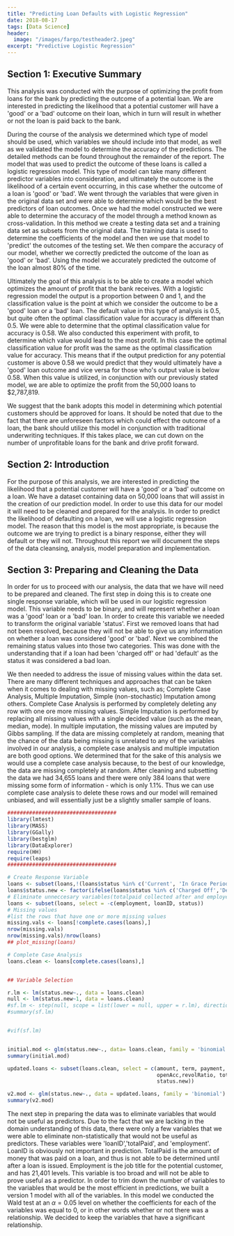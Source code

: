 ```yaml
---
title: "Predicting Loan Defaults with Logistic Regression"
date: 2018-08-17
tags: [Data Science]
header:
  image: "/images/fargo/testheader2.jpeg"
excerpt: "Predictive Logistic Regression"
---
```

## Section 1: Executive Summary
This analysis was conducted with the purpose of optimizing the profit from loans for the bank by predicting the outcome of a potential loan. We are interested in predicting the likelihood that a potential customer will have a 'good' or a 'bad' outcome on their loan, which in turn will result in whether or not the loan is paid back to the bank.

During the course of the analysis we determined which type of model should be used, which variables we should include into that model, as well as we validated the model to determine the accuracy of the predictions. The detailed methods can be found throughout the remainder of the report. The model that was used to predict the outcome of these loans is called a logistic regression model. This type of model can take many different predictor variables into consideration, and ultimately the outcome is the likelihood of a certain event occurring, in this case whether the outcome of a loan is 'good' or 'bad'. We went through the variables that were given in the original data set and were able to determine which would be the best predictors of loan outcomes. Once we had the model constructed we were able to determine the accuracy of the model through a method known as cross-validation. In this method we create a testing data set and a training data set as subsets from the original data. The training data is used to determine the coefficients of the model and then we use that model to 'predict' the outcomes of the testing set. We then compare the accuracy of our model, whether we correctly predicted the outcome of the loan as 'good' or 'bad'. Using the model we accurately predicted the outcome of the loan almost 80% of the time.

Ultimately the goal of this analysis is to be able to create a model which optimizes the amount of profit that the bank receives. With a logistic regression model the output is a proportion between 0 and 1, and the classification value is the point at which we consider the outcome to be a 'good' loan or a 'bad' loan. The default value in this type of analysis is 0.5, but quite often the optimal classification value for accuracy is different than 0.5. We were able to determine that the optimal classification value for accuracy is 0.58. We also conducted this experiment with profit, to determine which value would lead to the most profit. In this case the optimal classification value for profit was the same as the optimal classification value for accuracy. This means that if the output prediction for any potential customer is above 0.58 we would predict that they would ultimately have a 'good' loan outcome and vice versa for those who's output value is below 0.58.  When this value is utilized, in conjunction with our previously stated model, we are able to optimize the profit from the 50,000 loans to $2,787,819.

We suggest that the bank adopts this model in determining which potential customers should be approved for loans. It should be noted that due to the fact that there are unforeseen factors which could effect the outcome of a loan, the bank should utilize this model in conjunction with traditional underwriting techniques. If this takes place, we can cut down on the number of unprofitable loans for the bank and drive profit forward.


## Section 2: Introduction
For the purpose of this analysis, we are interested in predicting the likelihood that a potential customer will have a 'good' or a 'bad' outcome on a loan. We have a dataset containing data on 50,000 loans that will assist in the creation of our prediction model. In order to use this data for our model it will need to be cleaned and prepared for the analysis. In order to predict the likelihood of defaulting on a loan, we will use a logistic regression model. The reason that this model is the most appropriate, is because the outcome we are trying to predict is a binary response, either they will default or they will not. Throughout this report we will document the steps of the data cleansing, analysis, model preparation and implementation.

## Section 3: Preparing and Cleaning the Data
In order for us to proceed with our analysis, the data that we have will need to be prepared and cleaned. The first step in doing this is to create one single response variable, which will be used in our logistic regression model. This variable needs to be binary, and will represent whether a loan was a 'good' loan or a 'bad' loan. In order to create this variable we needed to transform the original variable 'status'. First we removed loans that had not been resolved, because they will not be able to give us any information on whether a loan was considered 'good' or 'bad'. Next we combined the remaining status values into those two categories. This was done with the understanding that if a loan had been 'charged off' or had 'default' as the status it was considered a bad loan.

We then needed to address the issue of missing values within the data set. There are many different techniques and approaches that can be taken when it comes to dealing with missing values, such as; Complete Case Analysis, Multiple Imputation, Simple (non-stochastic) Imputation among others. Complete Case Analysis is performed by completely deleting any row with one ore more missing values. Simple Imputation is performed by replacing all missing values with a single decided value (such as the mean, median, mode). In multiple imputation, the missing values are imputed by Gibbs sampling. If the data are missing completely at random, meaning that the chance of the data being missing is unrelated to any of the variables involved in our analysis, a complete case analysis and multiple imputation are both good options. We determined that for the sake of this analysis we would use a complete case analysis because, to the best of our knowledge, the data are missing completely at random. After cleaning and subsetting the data we had 34,655 loans and there were only 384 loans that were missing some form of information - which is only 1.1%. Thus we can use complete case analysis to delete these rows and our model will remained unbiased, and will essentially just be a slightly smaller sample of loans.
```r
###################################
library(lmtest)
library(MASS)
library(GGally)
library(bestglm)
library(DataExplorer)
require(HH)
require(leaps)
###################################
```
```r
# Create Response Variable
loans <- subset(loans,!(loans$status %in% c('Current', 'In Grace Period', 'Late (31-120 days)', 'Late (16-30 days)', '')))
loans$status.new <- factor(ifelse(loans$status %in% c('Charged Off','Default'), 'Bad','Good'))
# Eliminate unneccesary variables(totalpaid collected after and employement title factor w/21401 levels), will use variable selection method later
loans <- subset(loans, select = -c(employment, loanID, status))
# Missing values
#list the rows that have one or more missing values
missing.vals <- loans[!complete.cases(loans),]
nrow(missing.vals)
nrow(missing.vals)/nrow(loans)
## plot_missing(loans)

# Complete Case Analysis
loans.clean <- loans[complete.cases(loans),]


## Variable Selection

r.lm <- lm(status.new~., data = loans.clean)
null <- lm(status.new~1, data = loans.clean)
#sf.lm <- step(null, scope = list(lower = null, upper = r.lm), direction = "both")
#summary(sf.lm)


#vif(sf.lm)


initial.mod <- glm(status.new~., data= loans.clean, family = 'binomial')
summary(initial.mod)

updated.loans <- subset(loans.clean, select = c(amount, term, payment, grade, debtIncRat, reason, delinq2yr, inq6mth,
                                                openAcc,revolRatio, totalAcc, totalRevLim, accOpen24, totalRevBal, totalIlLim,
                                                status.new))

v2.mod <- glm(status.new~., data = updated.loans, family = 'binomial')
summary(v2.mod)

```


The next step in preparing the data was to eliminate variables that would not be useful as predictors. Due to the fact that we are lacking in the domain understanding of this data, there were only a few variables that we were able to eliminate non-statistically that would not be useful as predictors. These variables were 'loanID','totalPaid', and 'employment'. LoanID is obviously not important in prediction. TotalPaid is the amount of money that was paid on a loan, and thus is not able to be determined until after a loan is issued. Employment is the job title for the potential customer, and has 21,401 levels. This variable is too broad and will not be able to prove useful as a predictor. In order to trim down the number of variables to the variables that would be the most efficient in predictions, we built a version 1 model with all of the variables. In this model we conducted the Wald test at an $\alpha = 0.05$ level on whether the coefficients for each of the variables was equal to 0, or in other words whether or not there was a relationship. We decided to keep the variables that have a significant relationship.
